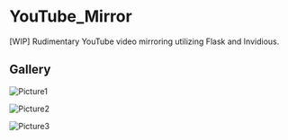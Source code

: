 # YouTube_Mirror
[WIP] Rudimentary YouTube video mirroring utilizing Flask and Invidious.

## Gallery
![Picture1](https://cdn.discordapp.com/attachments/855920119292362802/865275140148559902/unknown.png)

![Picture2](https://cdn.discordapp.com/attachments/855920119292362802/865275332898062356/unknown.png)

![Picture3](https://cdn.discordapp.com/attachments/855920119292362802/865275478481961010/unknown.png)

